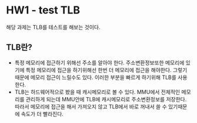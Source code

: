 # HW1 - test TLB
해당 과제는 TLB를 테스트를 해보는 것이다. 

## TLB란?
- 특정 메모리에 접근하기 위해선 주소를 알아야 한다. 주소변환정보또한 메모리에 있기에 특정 메모리에 접근을 하기위해선 한번 더 메모리에 접근을 해야한다.
그렇기 때문에 메모리 접근이 느릴수도 있다. 이러한 부분을 빠르게 하기위해 TLB를 사용한다.
- TLB는 하드웨어적으로 봤을 때 캐시메모리로 볼 수 있다. MMU에서 전체적인 메모리를 관리하게 되는데 MMU안에 TLB에 캐시메모리로 주소변환정보를 저장한다.
따라서 메모리에 접근을 해서 가져오지 않고 TLB에서 바로 꺼내서 쓸 수 있기때문에 속도가 더 빨라진다.
